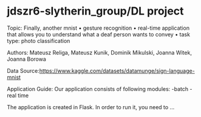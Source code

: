# jdszr6-slytherin_group/DL project

Topic: 
Finally, another mnist
• gesture recognition
• real-time application that allows you to understand what a deaf person wants to convey
• task type: photo classification 

Authors: Mateusz Religa, Mateusz Kunik, Dominik Mikulski, Joanna Witek, Joanna Borowa 

Data Source:https://www.kaggle.com/datasets/datamunge/sign-language-mnist

Application Guide: Our application consists of following modules:
-batch
-real time


The application is created in Flask. In order to run it, you need to ...
